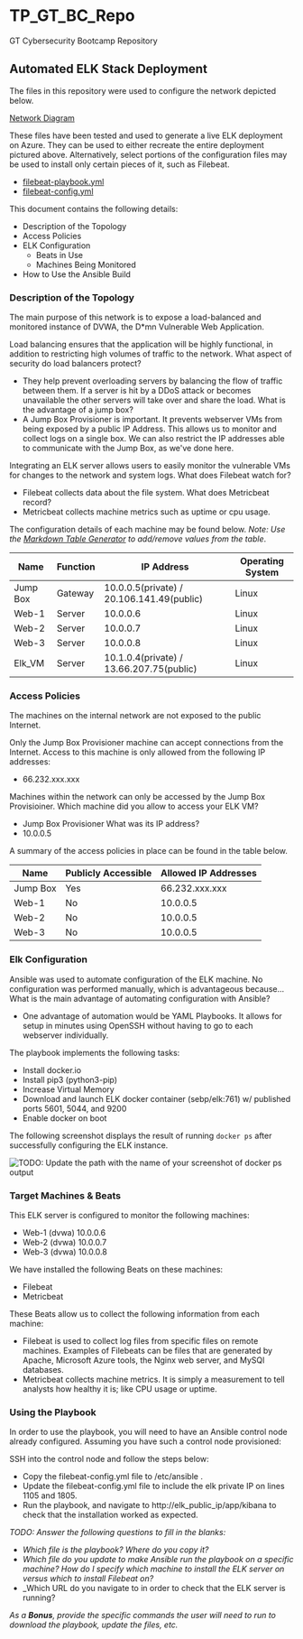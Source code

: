 # TP_GT_BC_Repo
GT Cybersecurity Bootcamp Repository
## Automated ELK Stack Deployment

The files in this repository were used to configure the network depicted below.

[Network Diagram](https://github.com/TAPGAP1/TP_GT_BC_Repo/blob/main/Diagrams/Network_Diagram.PNG)

These files have been tested and used to generate a live ELK deployment on Azure. They can be used to either recreate the entire deployment pictured above. Alternatively, select portions of the configuration files may be used to install only certain pieces of it, such as Filebeat.

  - [filebeat-playbook.yml](https://github.com/TAPGAP1/TP_GT_BC_Repo/blob/main/Ansible/filebeat-playbook.yml)
  - [filebeat-config.yml](https://github.com/TAPGAP1/TP_GT_BC_Repo/blob/main/Ansible/filebeat-config.yml)
  
This document contains the following details:
- Description of the Topology
- Access Policies
- ELK Configuration
  - Beats in Use
  - Machines Being Monitored
- How to Use the Ansible Build


### Description of the Topology

The main purpose of this network is to expose a load-balanced and monitored instance of DVWA, the D*mn Vulnerable Web Application.

Load balancing ensures that the application will be highly functional, in addition to restricting high volumes of traffic to the network.
What aspect of security do load balancers protect? 
 - They help prevent overloading servers by balancing the flow of traffic between them.  If a server is hit by a DDoS attack or becomes unavailable
  the other servers will take over and share the load. 
What is the advantage of a jump box?
 - A Jump Box Provisioner is important. It prevents webserver VMs from being exposed by a public IP Address. This allows us to monitor and collect logs on a single box. We can also restrict the IP addresses able to communicate with the Jump Box, as we've done here.

Integrating an ELK server allows users to easily monitor the vulnerable VMs for changes to the network and system logs.
What does Filebeat watch for?
 - Filebeat collects data about the file system. 
 What does Metricbeat record?
 - Metricbeat collects machine metrics such as uptime or cpu usage. 

The configuration details of each machine may be found below.
_Note: Use the [Markdown Table Generator](http://www.tablesgenerator.com/markdown_tables) to add/remove values from the table_.

| Name     | Function |               IP Address                  | Operating System |
|----------|----------|-------------------------------------------|------------------|
| Jump Box | Gateway  | 10.0.0.5(private) / 20.106.141.49(public) | Linux            |
| Web-1    | Server   | 10.0.0.6                                  | Linux            |
| Web-2    | Server   | 10.0.0.7                                  | Linux            |
| Web-3    | Server   | 10.0.0.8                                  | Linux            |
| Elk_VM   | Server   | 10.1.0.4(private) / 13.66.207.75(public)  | Linux            |

### Access Policies

The machines on the internal network are not exposed to the public Internet. 

Only the Jump Box Provisioner machine can accept connections from the Internet. 
 Access to this machine is only allowed from the following IP addresses:
 - 66.232.xxx.xxx
 
 Machines within the network can only be accessed by the Jump Box Provisioiner.
  Which machine did you allow to access your ELK VM?
   - Jump Box Provisioner
  What was its IP address?
   - 10.0.0.5

A summary of the access policies in place can be found in the table below.

| Name     | Publicly Accessible | Allowed IP Addresses |
|----------|---------------------|----------------------|
| Jump Box | Yes                 | 66.232.xxx.xxx       |
|  Web-1   | No                  | 10.0.0.5             |
|  Web-2   | No                  | 10.0.0.5             |
|  Web-3   | No                  | 10.0.0.5             |

### Elk Configuration

Ansible was used to automate configuration of the ELK machine. No configuration was performed manually, which is advantageous because...
What is the main advantage of automating configuration with Ansible?
 - One advantage of automation would be YAML Playbooks. It allows for setup in minutes using OpenSSH without having to go to each webserver individually. 

The playbook implements the following tasks:
- Install docker.io 
- Install pip3 (python3-pip)
- Increase Virtual Memory
- Download and launch ELK docker container (sebp/elk:761) w/ published ports 5601, 5044, and 9200
- Enable docker on boot

The following screenshot displays the result of running `docker ps` after successfully configuring the ELK instance.

![TODO: Update the path with the name of your screenshot of docker ps output](Images/docker_ps_output.png)

### Target Machines & Beats
This ELK server is configured to monitor the following machines:
- Web-1 (dvwa) 10.0.0.6
- Web-2 (dvwa) 10.0.0.7
- Web-3 (dvwa) 10.0.0.8

We have installed the following Beats on these machines:
 - Filebeat
 - Metricbeat

These Beats allow us to collect the following information from each machine:
 - Filebeat is used to collect log files from specific files on remote machines. Examples of Filebeats can be files that are generated by Apache, Microsoft Azure tools, the Nginx web server, and MySQl databases.
 - Metricbeat collects machine metrics. It is simply a measurement to tell analysts how healthy it is; like CPU usage or uptime. 



### Using the Playbook
In order to use the playbook, you will need to have an Ansible control node already configured. Assuming you have such a control node provisioned: 

SSH into the control node and follow the steps below:
- Copy the filebeat-config.yml file to /etc/ansible .
- Update the filebeat-config.yml file to include the elk private IP on lines 1105 and 1805. 
- Run the playbook, and navigate to http://elk_public_ip/app/kibana to check that the installation worked as expected.

_TODO: Answer the following questions to fill in the blanks:_
- _Which file is the playbook? Where do you copy it?_
- _Which file do you update to make Ansible run the playbook on a specific machine? How do I specify which machine to install the ELK server on versus which to install Filebeat on?_
- _Which URL do you navigate to in order to check that the ELK server is running?

_As a **Bonus**, provide the specific commands the user will need to run to download the playbook, update the files, etc._
